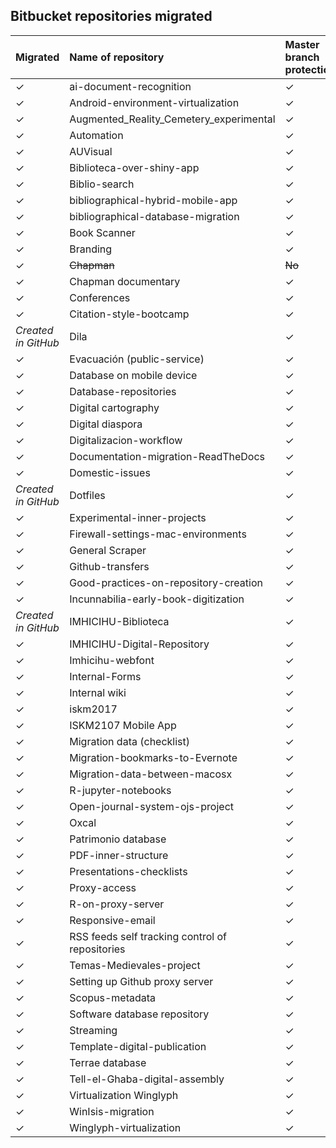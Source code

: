 ## Bitbucket repositories migrated

| Migrated | Name of repository | Master branch protection | Deprecated | Archived |
|:--|:--|:-- |:-- |:-- |
| ✓ | ai-document-recognition | ✓ | No |No |
| ✓ | Android-environment-virtualization | ✓ | No |No |
| ✓ | Augmented_Reality_Cemetery_experimental | ✓ | No |No |
| ✓ | Automation | ✓ | No |No |
| ✓ | AUVisual | ✓ | No |No |
| ✓ | Biblioteca-over-shiny-app | ✓ | No | No |
| ✓ | Biblio-search | ✓ | No | No |
| ✓ | bibliographical-hybrid-mobile-app | ✓ | No | No |
| ✓ | bibliographical-database-migration | ✓ | ✓ | ✓ |
| ✓ | Book Scanner | ✓ | No | No |
| ✓ | Branding | ✓ | No | No |
| ✓ | ~~Chapman~~ | ~~No~~ | ~~No~~ | ~~No~~ |
| ✓ | Chapman documentary | ✓ | No | No |
| ✓ | Conferences | ✓ | No | No |
| ✓ | Citation-style-bootcamp | ✓ | No | No |
| _Created in GitHub_ | Dila | ✓ | No | No |
| ✓ | Evacuación (public-service)| ✓ | No |No |
| ✓ | Database on mobile device | ✓ | ✓ | ✓ |
| ✓ | Database-repositories | ✓ | ✓ | ✓ |
| ✓ | Digital cartography | ✓ | No | ✓ |
| ✓ | Digital diaspora | ✓ | No | ✓ |
| ✓ | Digitalizacion-workflow | ✓ | No | No |
| ✓ | Documentation-migration-ReadTheDocs  | ✓ | ✓  |✓ |
| ✓ | Domestic-issues | ✓ | No | No |
| _Created in GitHub_ | Dotfiles | ✓ | No | No |
| ✓ | Experimental-inner-projects | ✓ | No | No |
| ✓ | Firewall-settings-mac-environments | ✓ | No | No |
| ✓ | General Scraper | ✓ | No | No |
| ✓ | Github-transfers | ✓ | ✓ | ✓ |
| ✓ | Good-practices-on-repository-creation | ✓ | No | No |
| ✓ | Incunnabilia-early-book-digitization | ✓ | No |No |
| _Created in GitHub_ | IMHICIHU-Biblioteca | ✓ | No |No |
| ✓ | IMHICIHU-Digital-Repository | ✓ | No |No |
| ✓ | Imhicihu-webfont | ✓ | No |No |
| ✓ | Internal-Forms | ✓ | No |No |
| ✓ | Internal wiki | ✓ | No |No |
| ✓ | iskm2017 | ✓ | ✓  |✓ | 
| ✓ | ISKM2107 Mobile App | ✓ | ✓ | ✓ |
| ✓ | Migration data (checklist) | ✓ | ✓ | ✓ |
| ✓ | Migration-bookmarks-to-Evernote | ✓ | No | No |
| ✓ | Migration-data-between-macosx | ✓ | No | No |
| ✓ | R-jupyter-notebooks | ✓ | No | No |
| ✓ | Open-journal-system-ojs-project | ✓ | No | No |
| ✓ | Oxcal | ✓ | ✓ | ✓ |
| ✓ | Patrimonio database | ✓ | ✓ | ✓ |
| ✓ | PDF-inner-structure | ✓ | No | No |
| ✓ | Presentations-checklists | ✓ | No | No |
| ✓ | Proxy-access | ✓ | ✓ | ✓ |
| ✓ | R-on-proxy-server | ✓ | ✓ | ✓ |
| ✓ | Responsive-email | ✓ | No| No |
| ✓ | RSS feeds self tracking control of repositories | ✓ | No| No |
| ✓ | Temas-Medievales-project | ✓ | No | No |
| ✓ | Setting up Github proxy server | ✓ | ✓ | ✓ |
| ✓ | Scopus-metadata | ✓ | ✓ | ✓ |
| ✓ | Software database repository | ✓ | No| No |
| ✓ | Streaming | ✓ | No |No |
| ✓ | Template-digital-publication | ✓ | No |No |
| ✓ | Terrae database | ✓ | ✓ |✓ |
| ✓ | Tell-el-Ghaba-digital-assembly | ✓ | No |No |
| ✓ | Virtualization Winglyph | ✓ | No |No |
| ✓ | WinIsis-migration | ✓ | ✓ | ✓ |
| ✓ | Winglyph-virtualization | ✓ | No | No |









